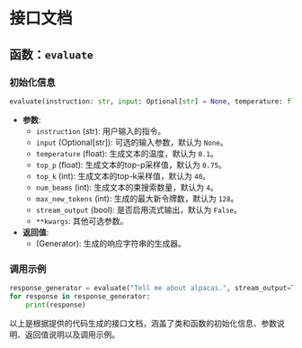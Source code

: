 # 接口文档

## 函数：`evaluate`

### 初始化信息
```python
evaluate(instruction: str, input: Optional[str] = None, temperature: float = 0.1, top_p: float = 0.75, top_k: int = 40, num_beams: int = 4, max_new_tokens: int = 128, stream_output: bool = False, **kwargs)
```
- **参数**:
  - `instruction` (str): 用户输入的指令。
  - `input` (Optional[str]): 可选的输入参数，默认为 `None`。
  - `temperature` (float): 生成文本的温度，默认为 `0.1`。
  - `top_p` (float): 生成文本的top-p采样值，默认为 `0.75`。
  - `top_k` (int): 生成文本的top-k采样值，默认为 `40`。
  - `num_beams` (int): 生成文本的束搜索数量，默认为 `4`。
  - `max_new_tokens` (int): 生成的最大新令牌数，默认为 `128`。
  - `stream_output` (bool): 是否启用流式输出，默认为 `False`。
  - `**kwargs`: 其他可选参数。
- **返回值**:
  - (Generator): 生成的响应字符串的生成器。

### 调用示例
```python
response_generator = evaluate("Tell me about alpacas.", stream_output=True)
for response in response_generator:
    print(response)
```
以上是根据提供的代码生成的接口文档，涵盖了类和函数的初始化信息、参数说明、返回值说明以及调用示例。